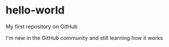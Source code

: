hello-world
===========

My first repository on GitHub

I'm new in the GitHub community and still learning how it works
